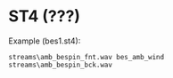 # ST4 (???)

Example (bes1.st4):
```st4
streams\amb_bespin_fnt.wav bes_amb_wind
streams\amb_bespin_bck.wav
```